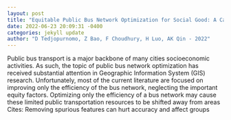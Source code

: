 ```yaml
--- 
layout: post 
title: "Equitable Public Bus Network Optimization for Social Good: A Case Study of Singapore" 
date: 2022-06-23 20:09:31 -0400 
categories: jekyll update 
author: "D Tedjopurnomo, Z Bao, F Choudhury, H Luo, AK Qin - 2022" 
--- 
```

Public bus transport is a major backbone of many cities socioeconomic activities. As such, the topic of public bus network optimization has received substantial attention in Geographic Information System (GIS) research. Unfortunately, most of the current literature are focused on improving only the efficiency of the bus network, neglecting the important equity factors. Optimizing only the efficiency of a bus network may cause these limited public transportation resources to be shifted away from areas Cites: Removing spurious features can hurt accuracy and affect groups